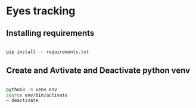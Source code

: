 # Eyes tracking 

## Installing requirements

```bash

pip install -r requirements.txt

```

## Create and Avtivate and Deactivate python venv 

```bash

python3 -m venv env
source env/bin/activate
~ deactivate

```

